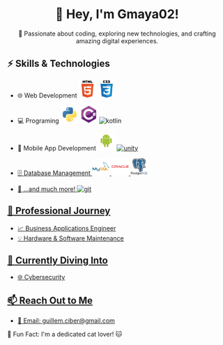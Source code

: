 <h1 align="center">👋 Hey, I'm Gmaya02!</h1>

<p align="center">🚀 Passionate about coding, exploring new technologies, and crafting amazing digital experiences.</p>

## ⚡ Skills & Technologies

- 🌐 Web Development <img src="https://raw.githubusercontent.com/devicons/devicon/master/icons/html5/html5-original-wordmark.svg" alt="html5" width="40" height="40"/> <img src="https://raw.githubusercontent.com/devicons/devicon/master/icons/css3/css3-original-wordmark.svg" alt="css3" width="40" height="40"/>

- 💻 Programing <img src="https://raw.githubusercontent.com/devicons/devicon/master/icons/python/python-original.svg" alt="python" width="40" height="40"/> <img src="https://raw.githubusercontent.com/devicons/devicon/master/icons/csharp/csharp-original.svg" alt="csharp" width="40" height="40"/> <img src="https://www.vectorlogo.zone/logos/kotlinlang/kotlinlang-icon.svg" alt="kotlin" width="40" height="40"/>

- 📱 Mobile App Development <img src="https://raw.githubusercontent.com/devicons/devicon/master/icons/android/android-original-wordmark.svg" alt="android" width="40" height="40"/> </a> <a href="https://www.w3schools.com/cs/" target="_blank" rel="noreferrer"> <img src="https://www.vectorlogo.zone/logos/unity3d/unity3d-icon.svg" alt="unity" width="40" height="40"/>
- 🗄️ Database Management <img src="https://raw.githubusercontent.com/devicons/devicon/master/icons/mysql/mysql-original-wordmark.svg" alt="mysql" width="40" height="40"/> </a> <a href="https://www.oracle.com/" target="_blank" rel="noreferrer"> <img src="https://raw.githubusercontent.com/devicons/devicon/master/icons/oracle/oracle-original.svg" alt="oracle" width="40" height="40"/> </a> <a href="https://www.postgresql.org" target="_blank" rel="noreferrer"> <img src="https://raw.githubusercontent.com/devicons/devicon/master/icons/postgresql/postgresql-original-wordmark.svg" alt="postgresql" width="40" height="40"/> </a> <a href="https://unity.com/" target="_blank" rel="noreferrer">

- 🚀 ...and much more! <img src="https://www.vectorlogo.zone/logos/git-scm/git-scm-icon.svg" alt="git" width="40" height="40"/>

## 💼 Professional Journey

- 📈 Business Applications Engineer
- 💡 Hardware & Software Maintenance

## 🌱 Currently Diving Into

- 🌐 Cybersecurity

## 📫 Reach Out to Me

- 📧 Email: guillem.ciber@gmail.com

🌟 Fun Fact: I'm a dedicated cat lover! 🐱
